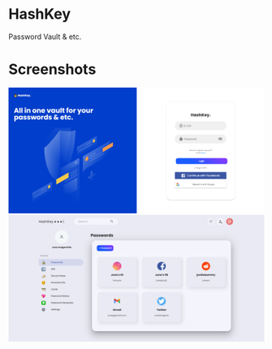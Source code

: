 # HashKey
Password Vault & etc.

# Screenshots
![Alt text](/screenshots/Login.png?raw=true)
![Alt text](/screenshots/home.png?raw=true)
